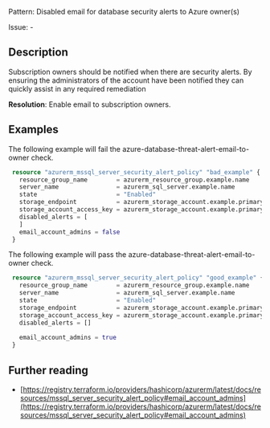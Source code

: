 Pattern: Disabled email for database security alerts to Azure owner(s)

Issue: -

## Description

Subscription owners should be notified when there are security alerts. By ensuring the administrators of the account have been notified they can quickly assist in any required remediation

**Resolution**: Enable email to subscription owners.

## Examples

The following example will fail the azure-database-threat-alert-email-to-owner check.

```terraform
 resource "azurerm_mssql_server_security_alert_policy" "bad_example" {
   resource_group_name        = azurerm_resource_group.example.name
   server_name                = azurerm_sql_server.example.name
   state                      = "Enabled"
   storage_endpoint           = azurerm_storage_account.example.primary_blob_endpoint
   storage_account_access_key = azurerm_storage_account.example.primary_access_key
   disabled_alerts = [
   ]
   email_account_admins = false
 }
```

The following example will pass the azure-database-threat-alert-email-to-owner check.

```terraform
 resource "azurerm_mssql_server_security_alert_policy" "good_example" {
   resource_group_name        = azurerm_resource_group.example.name
   server_name                = azurerm_sql_server.example.name
   state                      = "Enabled"
   storage_endpoint           = azurerm_storage_account.example.primary_blob_endpoint
   storage_account_access_key = azurerm_storage_account.example.primary_access_key
   disabled_alerts = []
 
   email_account_admins = true
 }
```

## Further reading

- [https://registry.terraform.io/providers/hashicorp/azurerm/latest/docs/resources/mssql_server_security_alert_policy#email_account_admins](https://registry.terraform.io/providers/hashicorp/azurerm/latest/docs/resources/mssql_server_security_alert_policy#email_account_admins)